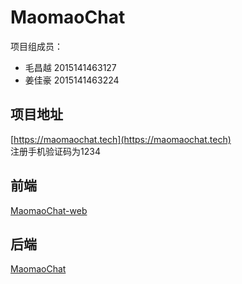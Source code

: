 # MaomaoChat
项目组成员：  
- 毛昌越 2015141463127
- 姜佳豪 2015141463224

## 项目地址
[https://maomaochat.tech](https://maomaochat.tech)  
注册手机验证码为1234

## 前端
[MaomaoChat-web](https://github.com/amaoamao/MaomaoChat-web)

## 后端
[MaomaoChat](https://github.com/JahoJiang/MaomaoChat)